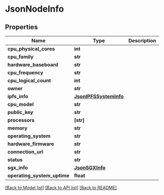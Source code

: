 # JsonNodeInfo


## Properties
Name | Type | Description | Notes
------------ | ------------- | ------------- | -------------
**cpu_physical_cores** | **int** |  | [optional] 
**cpu_family** | **str** |  | [optional] 
**hardware_baseboard** | **str** |  | [optional] 
**cpu_frequency** | **str** |  | [optional] 
**cpu_logical_count** | **int** |  | [optional] 
**owner** | **str** |  | [optional] 
**ipfs_info** | [**JsonIPFSSystemInfo**](JsonIPFSSystemInfo.md) |  | [optional] 
**cpu_model** | **str** |  | [optional] 
**public_key** | **str** |  | [optional] 
**processors** | **[str]** |  | [optional] 
**memory** | **str** |  | [optional] 
**operating_system** | **str** |  | [optional] 
**hardware_firmware** | **str** |  | [optional] 
**connection_url** | **str** |  | [optional] 
**status** | **str** |  | [optional] 
**sgx_info** | [**JsonSGXInfo**](JsonSGXInfo.md) |  | [optional] 
**operating_system_uptime** | **float** |  | [optional] 

[[Back to Model list]](../README.md#documentation-for-models) [[Back to API list]](../README.md#documentation-for-api-endpoints) [[Back to README]](../README.md)


